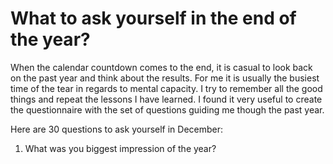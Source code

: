 # What to ask yourself in the end of the year?

When the calendar countdown comes to the end, it is casual to look back on the past year and think about the results. 
For me it is usually the busiest time of the tear in regards to mental capacity. I try to remember all the good things and repeat the lessons I have learned.
I found it very useful to create the questionnaire with the set of questions guiding me though the past year. 

Here are 30 questions to ask yourself in December: 
1. What was you biggest impression of the year?
